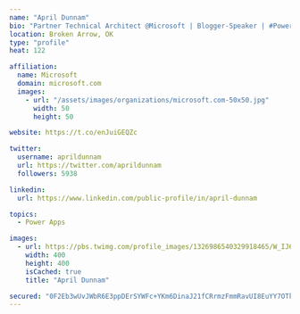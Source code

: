 ```yaml
---
name: "April Dunnam"
bio: "Partner Technical Architect @Microsoft | Blogger-Speaker | #PowerApps, #PowerAutomate, #Office365, #SharePoint | #WIT | #Karaoke Queen"
location: Broken Arrow, OK
type: "profile"
heat: 122

affiliation:
  name: Microsoft
  domain: microsoft.com
  images:
    - url: "/assets/images/organizations/microsoft.com-50x50.jpg"
      width: 50
      height: 50

website: https://t.co/enJuiGEQZc

twitter:
  username: aprildunnam
  url: https://twitter.com/aprildunnam
  followers: 5938

linkedin:
  url: https://www.linkedin.com/public-profile/in/april-dunnam

topics:
  - Power Apps

images:
  - url: https://pbs.twimg.com/profile_images/1326986540329918465/W_IJ6Ih2_400x400.jpg
    width: 400
    height: 400
    isCached: true
    title: "April Dunnam"

secured: "0F2Eb3wUvJWbR6E3ppDErSYWFc+YKm6DinaJ21fCRrmzFmmRavUI8EuYY7OTknmmYTw/+EFC4C1vBPHglXZwYVWo97GZlEuMHCu3B/C08uBsigP2SUH6JRqKI0T8dUzcS65P6PUeDlzajn2MXJrqR76HRrm0hdy7CQrtVmr63Ds1axSimQRT9Ylxl9hkZJt7FmjljsBhm/Cxnr9r3CPGF6fMmMJxV6MmeAr7KBhEXnhuUtEbvWcePKimuglwdCXiLIdaKeNZlp6rIS8yXrXbZoNvhrUE/Z97O4DcYHQBH4cgMnmhgr2s9uPzg1WQreBbFErP9QjDNO8YDfoz2X/wIcxBTAZPiNAiBnD3BBPWm2tsi6D+dsANbh+OoSr/K0eSal9dnol5gfVFtIfpCWxUJksqJJmTVtHGY/a7p9NzNRQ=;76N9XYMFkneThTxj9Vm1DA=="
---
```


